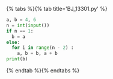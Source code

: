 {% tabs %}{% tab title='BJ_13301.py' %}

```py
a, b = 4, 6
n = int(input())
if n == 1:
  b = a
else:
  for i in range(n - 2) :
    a, b = b, a + b
print(b)
```

{% endtab %}{% endtabs %}
